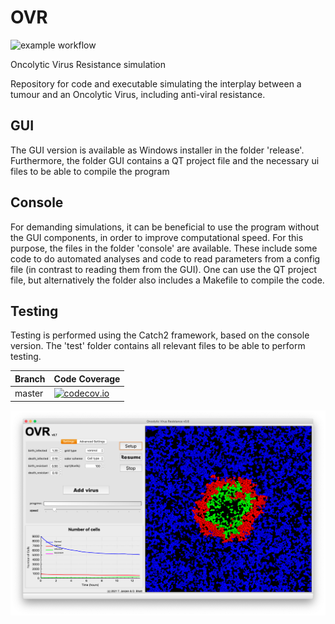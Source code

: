 # OVR 
![example workflow](https://github.com/rugtres/ovr/actions/workflows/build.yml/badge.svg)

Oncolytic Virus Resistance simulation

Repository for code and executable simulating the interplay between a tumour and an Oncolytic Virus, including anti-viral resistance.

## GUI

The GUI version is available as Windows installer in the folder 'release'. Furthermore, the folder GUI contains a QT project file and the necessary ui files to be able to compile the program

## Console

For demanding simulations, it can be beneficial to use the program without the GUI components, in order to improve computational speed. For this purpose, the files in the folder 'console' are available. These include some code to do automated analyses and code to read parameters from a config file (in contrast to reading them from the GUI). One can use the QT project file, but alternatively the folder also includes a Makefile to compile the code. 

## Testing

Testing is performed using the Catch2 framework, based on the console version. The 'test' folder contains all relevant files to be able to perform testing. 

Branch|Code Coverage
---|---
master|[![codecov.io](https://codecov.io/github/rugtres/ovr/coverage.svg?branch=master)](https://codecov.io/github/rugtres/ovr/coverage.svg?branch=master)


![](https://github.com/rugtres/ovr/blob/main/Screenshots/GUI_tabbed.png)
